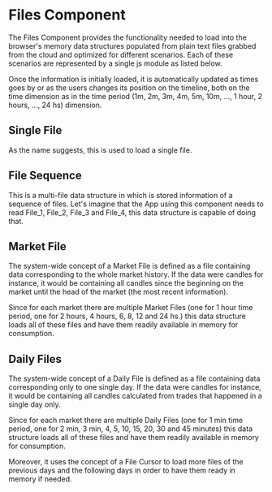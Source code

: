 # Files Component

The Files Component provides the functionality needed to load into the browser's memory data structures populated from plain text files grabbed from the cloud and optimized for different scenarios. Each of these scenarios are represented by a single js module as listed below.

Once the information is initially loaded, it is automatically updated as times goes by or as the users changes its position on the timeline, both on the time dimension as in the time period (1m, 2m, 3m, 4m, 5m, 10m, ..., 1 hour, 2 hours, ..., 24 hs) dimension. 

## Single File

As the name suggests, this is used to load a single file.

## File Sequence

This is a multi-file data structure in which is stored information of a sequence of files. Let's imagine that the App using this component needs to read File_1, File_2, File_3 and File_4, this data structure is capable of doing that.

## Market File

The system-wide concept of a Market File is defined as a file containing data corresponding to the whole market history. If the data were candles for instance, it would be containing all candles since the beginning on the market until the head of the market (the most recent information).

Since for each market there are multiple Market Files (one for 1 hour time period, one for 2 hours, 4 hours, 6, 8, 12 and 24 hs.) this data structure loads all of these files and have them readily available in memory for consumption.

## Daily Files

The system-wide concept of a Daily File is defined as a file containing data corresponding only to one single day. If the data were candles for instance, it would be containing all candles calculated from trades that happened in a single day only.

Since for each market there are multiple Daily Files (one for 1 min time period, one for 2 min, 3 min, 4, 5, 10, 15, 20, 30 and 45 minutes) this data structure loads all of these files and have them readily available in memory for consumption.

Moreover, it uses the concept of a File Cursor to load more files of the previous days and the following days in order to have them ready in memory if needed.
